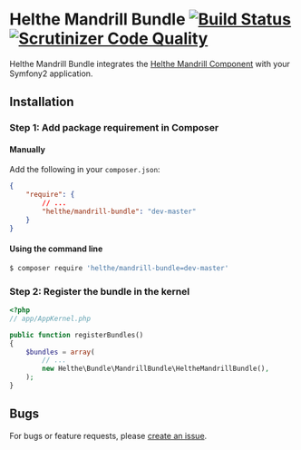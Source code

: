 # Helthe Mandrill Bundle [![Build Status](https://travis-ci.org/helthe/MandrillBundle.png?branch=master)](https://travis-ci.org/helthe/MandrillBundle) [![Scrutinizer Code Quality](https://scrutinizer-ci.com/g/helthe/MandrillBundle/badges/quality-score.png?b=master)](https://scrutinizer-ci.com/g/helthe/MandrillBundle/?branch=master)

Helthe Mandrill Bundle integrates the [Helthe Mandrill Component](https://github.com/helthe/Mandrill)
with your Symfony2 application.

## Installation

### Step 1: Add package requirement in Composer

#### Manually

Add the following in your `composer.json`:

```json
{
    "require": {
        // ...
        "helthe/mandrill-bundle": "dev-master"
    }
}
```

#### Using the command line

```bash
$ composer require 'helthe/mandrill-bundle=dev-master'
```

### Step 2: Register the bundle in the kernel

```php
<?php
// app/AppKernel.php

public function registerBundles()
{
    $bundles = array(
        // ...
        new Helthe\Bundle\MandrillBundle\HeltheMandrillBundle(),
    );
}
```

## Bugs

For bugs or feature requests, please [create an issue](https://github.com/helthe/MandrillBundle/issues/new).
